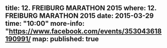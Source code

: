 title: 12. FREIBURG MARATHON 2015
where: 12. FREIBURG MARATHON 2015
date: 2015-03-29
time: "10:00"
more-info: "https://www.facebook.com/events/353043618190991/
map: 
published: true
---
